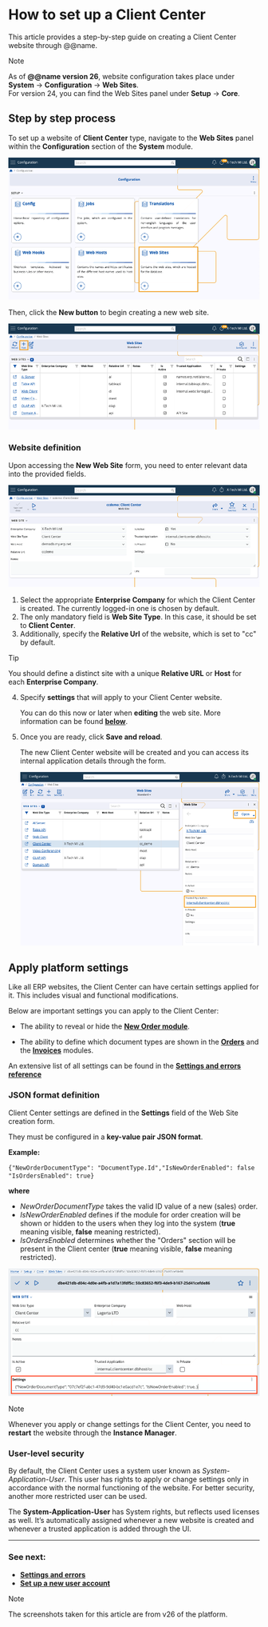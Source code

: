 # How to set up a Client Center

This article provides a step-by-step guide on creating a Client Center website through @@name.

> [!Note]
> 
> As of **@@name version 26**, website configuration takes place under **System** -> **Configuration** -> **Web Sites**. <br>
> For version 24, you can find the Web Sites panel under **Setup** -> **Core**.

## Step by step process

To set up a website of **Client Center** type, navigate to the **Web Sites** panel within the **Configuration** section of the **System** module.

![picture](pictures/web_sites_panel.png)

Then, click the **New button** to begin creating a new web site.

![picture](pictures/new_add_website.png)

### Website definition

Upon accessing the **New Web Site** form, you need to enter relevant data into the provided fields.

![picture](pictures/new_cc_fields.png)
 
1. Select the appropriate **Enterprise Company** for which the Client Center is created. The currently logged-in one is chosen by default.
2. The only mandatory field is **Web Site Type**. In this case, it should be set to **Client Center**.
3. Additionally, specify the **Relative Url** of the website, which is set to "cc" by default. 

> [!Tip]
> 
> You should define a distinct site with a unique **Relative URL** or **Host** for each **Enterprise Company**.

4. Specify **settings** that will apply to your Client Center website.

   You can do this now or later when **editing** the web site. More information can be found **[below](define-a-new-cc.md#apply-platform-settings)**.

5. Once you are ready, click **Save and reload**.
   
   The new Client Center website will be created and you can access its internal application details through the form.

   ![picture](pictures/cc_access_new.png)

## Apply platform settings

Like all ERP websites, the Client Center can have certain settings applied for it. This includes visual and functional modifications. 

Below are important settings you can apply to the Client Center: 

- The ability to reveal or hide the **[New Order module](https://docs.erp.net/tech/modules/crm/clientcenter/orders/new-order.html?q=new%20order)**.

- The ability to define which document types are shown in the **[Orders](https://docs.erp.net/tech/modules/crm/clientcenter/orders/orders.html)** and the **[Invoices](https://docs.erp.net/tech/modules/crm/clientcenter/billing/invoices.html)** modules.

An extensive list of all settings can be found in the **[Settings and errors reference](https://docs.erp.net/tech/modules/crm/clientcenter/reference.html)**

### JSON format definition

Client Center settings are defined in the **Settings** field of the Web Site creation form.

They must be configured in a **key-value pair JSON format**. 

**Example:**

```
{"NewOrderDocumentType": "DocumentType.Id","IsNewOrderEnabled": false
"IsOrdersEnabled": true}
```
**where** 

- *NewOrderDocumentType* takes the valid ID value of a new (sales) order.
-  _IsNewOrderEnabled_ defines if the module for order creation will be shown or hidden to the users when they log into the system (**true** meaning visible, **false** meaning restricted).
- *IsOrdersEnabled* determines whether the "Orders" section will be present in the Client center (**true** meaning visible, **false** meaning restricted).

![picture](pictures/settings_code.png)

> [!NOTE]
> 
> Whenever you apply or change settings for the Client Center, you need to **restart** the website through the **Instance Manager**.

### User-level security

By default, the Client Center uses a system user known as *System-Application-User*. This user has rights to apply or change settings only in accordance with the normal functioning of the website. For better security, another more restricted user can be used. 

The **System-Application-User** has System rights, but reflects used licenses as well. It’s automatically assigned whenever a new website is created and whenever a trusted application is added through the UI.

---
### See next:

- **[Settings and errors](https://docs.erp.net/tech/modules/crm/clientcenter/reference.html)**
- **[Set up a new user account](https://docs.erp.net/tech/modules/crm/clientcenter/how-to/setup-a-new-user-account-v26.html)** 

> [!NOTE]
> 
> The screenshots taken for this article are from v26 of the platform.
